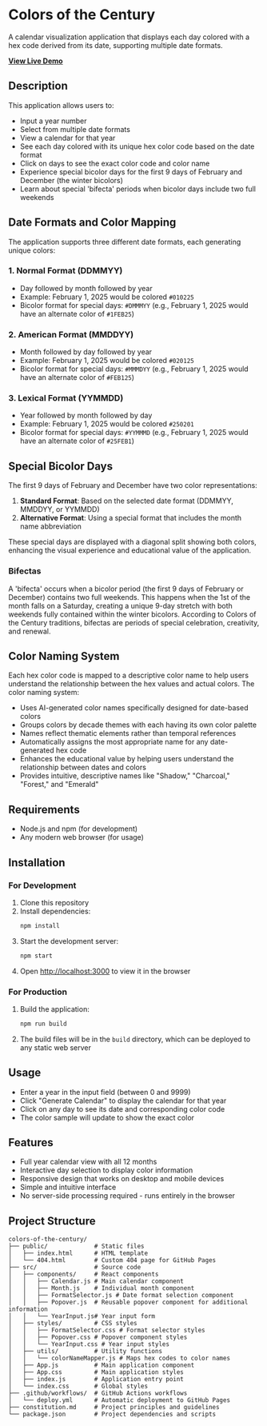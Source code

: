 # Colors of the Century

A calendar visualization application that displays each day colored with a hex code derived from its date, supporting multiple date formats.

**[View Live Demo](https://davidyarbrough.github.io/colors-of-the-century)**

## Description

This application allows users to:
- Input a year number
- Select from multiple date formats
- View a calendar for that year
- See each day colored with its unique hex color code based on the date format
- Click on days to see the exact color code and color name
- Experience special bicolor days for the first 9 days of February and December (the winter bicolors)
- Learn about special 'bifecta' periods when bicolor days include two full weekends

## Date Formats and Color Mapping

The application supports three different date formats, each generating unique colors:

### 1. Normal Format (DDMMYY)
- Day followed by month followed by year
- Example: February 1, 2025 would be colored `#010225`
- Bicolor format for special days: `#DMMMYY` (e.g., February 1, 2025 would have an alternate color of `#1FEB25`)

### 2. American Format (MMDDYY)
- Month followed by day followed by year
- Example: February 1, 2025 would be colored `#020125`
- Bicolor format for special days: `#MMMDYY` (e.g., February 1, 2025 would have an alternate color of `#FEB125`)

### 3. Lexical Format (YYMMDD)
- Year followed by month followed by day
- Example: February 1, 2025 would be colored `#250201`
- Bicolor format for special days: `#YYMMMD` (e.g., February 1, 2025 would have an alternate color of `#25FEB1`)

## Special Bicolor Days

The first 9 days of February and December have two color representations:

1. **Standard Format**: Based on the selected date format (DDMMYY, MMDDYY, or YYMMDD)
2. **Alternative Format**: Using a special format that includes the month name abbreviation

These special days are displayed with a diagonal split showing both colors, enhancing the visual experience and educational value of the application.

### Bifectas

A 'bifecta' occurs when a bicolor period (the first 9 days of February or December) contains two full weekends. This happens when the 1st of the month falls on a Saturday, creating a unique 9-day stretch with both weekends fully contained within the winter bicolors. According to Colors of the Century traditions, bifectas are periods of special celebration, creativity, and renewal.

## Color Naming System

Each hex color code is mapped to a descriptive color name to help users understand the relationship between the hex values and actual colors. The color naming system:

- Uses AI-generated color names specifically designed for date-based colors
- Groups colors by decade themes with each having its own color palette
- Names reflect thematic elements rather than temporal references
- Automatically assigns the most appropriate name for any date-generated hex code
- Enhances the educational value by helping users understand the relationship between dates and colors
- Provides intuitive, descriptive names like "Shadow," "Charcoal," "Forest," and "Emerald"

## Requirements

- Node.js and npm (for development)
- Any modern web browser (for usage)

## Installation

### For Development

1. Clone this repository
2. Install dependencies:
   ```bash
   npm install
   ```
3. Start the development server:
   ```bash
   npm start
   ```
4. Open [http://localhost:3000](http://localhost:3000) to view it in the browser

### For Production

1. Build the application:
   ```bash
   npm run build
   ```
2. The build files will be in the `build` directory, which can be deployed to any static web server

## Usage

- Enter a year in the input field (between 0 and 9999)
- Click "Generate Calendar" to display the calendar for that year
- Click on any day to see its date and corresponding color code
- The color sample will update to show the exact color

## Features

- Full year calendar view with all 12 months
- Interactive day selection to display color information
- Responsive design that works on desktop and mobile devices
- Simple and intuitive interface
- No server-side processing required - runs entirely in the browser

## Project Structure

```
colors-of-the-century/
├── public/             # Static files
│   ├── index.html      # HTML template
│   └── 404.html        # Custom 404 page for GitHub Pages
├── src/                # Source code
│   ├── components/     # React components
│   │   ├── Calendar.js # Main calendar component
│   │   ├── Month.js    # Individual month component
│   │   ├── FormatSelector.js # Date format selection component
│   │   ├── Popover.js  # Reusable popover component for additional information
│   │   └── YearInput.js# Year input form
│   ├── styles/         # CSS styles
│   │   ├── FormatSelector.css # Format selector styles
│   │   ├── Popover.css # Popover component styles
│   │   └── YearInput.css # Year input styles
│   ├── utils/          # Utility functions
│   │   └── colorNameMapper.js # Maps hex codes to color names
│   ├── App.js          # Main application component
│   ├── App.css         # Main application styles
│   ├── index.js        # Application entry point
│   └── index.css       # Global styles
├── .github/workflows/  # GitHub Actions workflows
│   └── deploy.yml      # Automatic deployment to GitHub Pages
├── constitution.md     # Project principles and guidelines
└── package.json        # Project dependencies and scripts
```
